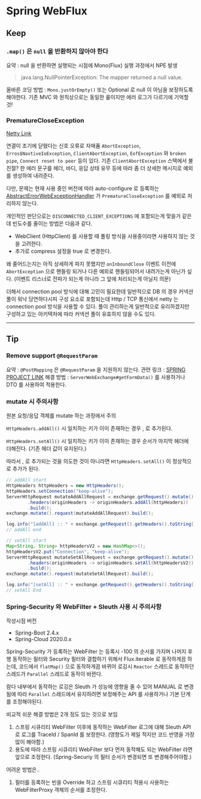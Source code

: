 # Spring WebFlux

## Keep

### `.map()` 은 `null` 을 반환하지 않아야 한다

요약 : null 을 반환하면 실행되는 시점에 Mono(Flux) 실행 과정에서 NPE 발생

> java.lang.NullPointerException: The mapper returned a null value.

올바른 코딩 방법 : `Mono.justOrEmpty()` 또는 Optional 로 null 이 아님을 보장하도록 해야한다. 기존 MVC 와 원칙상으로는 동일한 룰이지만 에러 로그가 다르기에 기억할 것!

### PrematureCloseException

[Netty Link](https://projectreactor.io/docs/netty/release/api/reactor/netty/http/client/PrematureCloseException.html)

연결이 조기에 닫혔다는 신호 오류로 자매품 `AbortException`, `Erros$NavtiveIoException`, `ClientAbortException`, `EofException` 와 `broken pipe`, `Connect reset to peer` 등이 있다. 기존 `ClientAbortException` 스택에서 불친절? 한 에러 문구를 헤더, 바디, 응답 상태 유무 등에 따라 좀 더 상세한 메시지로 예외를 생성하여 내려준다.

다만, 문제는 현재 사용 중인 버전에 따라 auto-configure 로 등록하는 [AbstractErrorWebExceptionHandler](https://github.com/spring-projects/spring-boot/blob/main/spring-boot-project/spring-boot-autoconfigure/src/main/java/org/springframework/boot/autoconfigure/web/reactive/error/AbstractErrorWebExceptionHandler.java) 가 `PrematureCloseException` 를 예외로 처리하지 않는다.

개인적인 판단으로는 `DISCONNECTED_CLIENT_EXCEPTIONS` 에 포함되는게 맞을거 같은데 빈도수를 줄이는 방법은 다음과 같다.

- WebClient (HttpClient) 를 사용할 때 풀링 방식을 사용중이라면 사용하지 않는 것을 고려한다.
- 추가로 compress 설정을 true 로 변경한다.

왜 줄어드는지는 아직 상세하게 파지 못했지만 `onInboundClose` 이벤트 이전에 `AbortException` 으로 핸들링 되거나 다른 예외로 핸들링되어서 내려가는게 아닌가 싶다. (이벤트 리스너로 전파가 되는게 아니라 그 앞에 처리되는게 아닐지 의문)

더해서 connection pool 방식에 대해 고민이 필요한데 일반적으로 DB 의 경우 커넥션 풀이 워낙 당연하다시피 구성 요소로 포함되는데 Http / TCP 통신에서 netty 는 connection pool 방식을 사용할 수 있다. 풀이 관리하는게 일반적으로 유리하겠지만 구성하고 있는 아키텍처에 따라 커넥션 풀이 유효하지 않을 수도 있다.

- - -

## Tip

### Remove support `@RequestParam`

요약 : `@PostMapping` 은 `@RequestParam` 을 지원하지 않는다.
관련 링크 : [SPRING PROJECT LINK](https://github.com/spring-projects/spring-framework/issues/20067)
해결 방법 : `ServerWebExchange#getFormData()` 를 사용하거나 DTO 를 사용하여 적용한다.

### mutate 시 주의사항

원본 요청/응답 객체를 mutate 하는 과정에서 주의

`HttpHeaders.addAll()` 시 일치하는 키가 이미 존재하는 경우 , 로 추가된다.

`HttpHeaders.setAll()` 시 일치하는 키가 이미 존재하는 경우 순서가 마지막 헤더에 더해진다. (기존 헤더 값이 유지된다.)

따라서 , 로 추가되는 것을 의도한 것이 아니라면 `HttpHeaders.setAll()` 이 정상적으로 추가가 된다.

```java
// addAll start
HttpHeaders httpHeaders = new HttpHeaders();
httpHeaders.setConnection("keep-alive");
ServerHttpRequest mutateAddAllRequest = exchange.getRequest().mutate()
        .headers(originHeaders -> originHeaders.addAll(httpHeaders))
        .build();
exchange.mutate().request(mutateAddAllRequest).build();

log.info("[addAll] :: " + exchange.getRequest().getHeaders().toString());
// addAll end

// setAll start
Map<String, String> httpHeadersV2 = new HashMap<>();
httpHeadersV2.put("Connection", "keep-alive");
ServerHttpRequest mutateSetAllRequest = exchange.getRequest().mutate()
        .headers(originHeaders -> originHeaders.setAll(httpHeadersV2))
        .build();
exchange.mutate().request(mutateSetAllRequest).build();

log.info("[setAll] :: " + exchange.getRequest().getHeaders().toString());
// setAll End
```

### Spring-Security 와 WebFilter + Sleuth 사용 시 주의사항

작성시점 버전

- Spring-Boot 2.4.x
- Spring-Cloud 2020.0.x

Spring-Security 가 등록하는 WebFilter 는 등록시 -100 의 순서를 가지며 나머지 후행 동작하는 필터와 Security 필터와 결합하기 위해서 Flux.iterable 로 동작하게끔 하는데, 코드에서 `flatMap()` 으로 동작하게끔 바뀌어 로깅시 `Reactor` 스레드로 동작하던 스레드가 `Parallel` 스레드로 동작이 바뀐다.

람다 내부에서 동작하는 로깅은 Sleuth 가 성능에 영향을 줄 수 있어 MANUAL 로 변경됨에 따라 `Parallel` 스레드에서 유지하려면 보정해주는 API 를 사용하거나 기본 단계를 조정해야된다.

비교적 쉬운 해결 방법은 2개 정도 있는 것으로 보임

1. 스프링 시큐리티 WebFilter 이후에 동작하는 WebFilter 로그에 대해 Sleuth API 로 로그를 TraceId / SpanId 를 보정한다. (영향도가 제일 적지만 코드 반영을 가장 많이 해야함.)
2. 용도에 따라 스프링 시큐리티 WebFilter 보다 먼저 동작해도 되는 WebFilter 라면 앞으로 조정한다. (Spring-Securiy 의 필터 순서가 변경되면 또 변경해주어야함.)

어려운 방법은..

1. 필터를 등록하는 빈을 Override 하고 스프링 시큐리티 적용시 사용하는 WebFilterProxy 객체의 순서를 조정한다.
